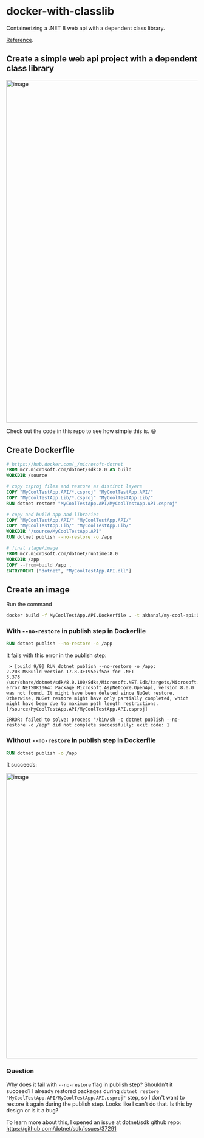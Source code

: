 # docker-with-classlib
Containerizing a .NET 8 web api with a dependent class library.

[Reference](https://github.com/dotnet/dotnet-docker/tree/main/samples/complexapp).

## Create a simple web api project with a dependent class library
<img width="900" alt="image" src="https://github.com/affableashish/docker-with-classlib/assets/30603497/4e5d4512-e3e7-49ed-b263-a3686cc3d853">

Check out the code in this repo to see how simple this is. 😃

## Create Dockerfile
```dockerfile
# https://hub.docker.com/_/microsoft-dotnet
FROM mcr.microsoft.com/dotnet/sdk:8.0 AS build
WORKDIR /source

# copy csproj files and restore as distinct layers
COPY "MyCoolTestApp.API/*.csproj" "MyCoolTestApp.API/"
COPY "MyCoolTestApp.Lib/*.csproj" "MyCoolTestApp.Lib/"
RUN dotnet restore "MyCoolTestApp.API/MyCoolTestApp.API.csproj"

# copy and build app and libraries
COPY "MyCoolTestApp.API/" "MyCoolTestApp.API/"
COPY "MyCoolTestApp.Lib/" "MyCoolTestApp.Lib/"
WORKDIR "/source/MyCoolTestApp.API"
RUN dotnet publish --no-restore -o /app

# final stage/image
FROM mcr.microsoft.com/dotnet/runtime:8.0
WORKDIR /app
COPY --from=build /app .
ENTRYPOINT ["dotnet", "MyCoolTestApp.API.dll"]
```

## Create an image 
Run the command
```bash
docker build -f MyCoolTestApp.API.Dockerfile . -t akhanal/my-cool-api:0.1.1
```
### With `--no-restore` in publish step in Dockerfile
```dockerfile
RUN dotnet publish --no-restore -o /app
```

It fails with this error in the publish step:
```
 > [build 9/9] RUN dotnet publish --no-restore -o /app:
2.203 MSBuild version 17.8.3+195e7f5a3 for .NET
3.378 /usr/share/dotnet/sdk/8.0.100/Sdks/Microsoft.NET.Sdk/targets/Microsoft.PackageDependencyResolution.targets(266,5): error NETSDK1064: Package Microsoft.AspNetCore.OpenApi, version 8.0.0 was not found. It might have been deleted since NuGet restore. Otherwise, NuGet restore might have only partially completed, which might have been due to maximum path length restrictions. [/source/MyCoolTestApp.API/MyCoolTestApp.API.csproj]

ERROR: failed to solve: process "/bin/sh -c dotnet publish --no-restore -o /app" did not complete successfully: exit code: 1
```

### Without `--no-restore` in publish step in Dockerfile
```dockerfile
RUN dotnet publish -o /app
```

It succeeds:

<img width="750" alt="image" src="https://github.com/affableashish/docker-with-classlib/assets/30603497/15c31a17-b11e-42e1-a8d7-737114e12524">

### Question
Why does it fail with `--no-restore` flag in publish step? Shouldn't it succeed? I already restored packages during `dotnet restore "MyCoolTestApp.API/MyCoolTestApp.API.csproj"` step, so I don't want to restore it again during the publish step. Looks like I can't do that.
Is this by design or is it a bug?

To learn more about this, I opened an issue at dotnet/sdk github repo: https://github.com/dotnet/sdk/issues/37291
